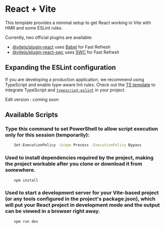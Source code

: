 # React + Vite

This template provides a minimal setup to get React working in Vite with HMR and some ESLint rules.

Currently, two official plugins are available:

- [@vitejs/plugin-react](https://github.com/vitejs/vite-plugin-react/blob/main/packages/plugin-react/README.md) uses [Babel](https://babeljs.io/) for Fast Refresh
- [@vitejs/plugin-react-swc](https://github.com/vitejs/vite-plugin-react-swc) uses [SWC](https://swc.rs/) for Fast Refresh

## Expanding the ESLint configuration

If you are developing a production application, we recommend using TypeScript and enable type-aware lint rules. Check out the [TS template](https://github.com/vitejs/vite/tree/main/packages/create-vite/template-react-ts) to integrate TypeScript and [`typescript-eslint`](https://typescript-eslint.io) in your project.

Edit version : coming soon

## Available Scripts

### Type this command to set PowerShell to allow script execution only for this session (temporarily):

```bash
    Set-ExecutionPolicy -Scope Process -ExecutionPolicy Bypass
```

### Used to install dependencies required by the project, making the project workable after you clone or download it from somewhere.

```bash
    npm install
```

### Used to start a development server for your Vite-based project (or any tools configured in the project's package.json), which will put your React project in development mode and the output can be viewed in a browser right away.

```bash
    npm run dev
```
